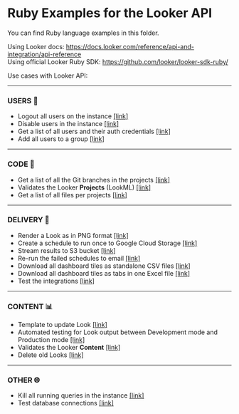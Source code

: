 # Ruby Examples for the Looker API

You can find Ruby language examples in this folder.


Using Looker docs: https://docs.looker.com/reference/api-and-integration/api-reference   
Using official Looker Ruby SDK: https://github.com/looker/looker-sdk-ruby/

Use cases with Looker API:
___________
### USERS 👤
- Logout all users on the instance [[link]](logout_all_users.rb)
- Disable users in the instance [[link]](disable_users.rb)
- Get a list of all users and their auth credentials [[link]](users_list_and_auth_types.rb)
- Add all users to a group [[link]](all_users_to_group.rb)


___________
### CODE 💾
- Get a list of all the Git branches in the projects [[link]](all_git_branches.rb)
- Validates the Looker **Projects** (LookML) [[link]](validate_projects.rb)
- Get a list of all files per projects [[link]](list_files_per_project.rb)

___________
### DELIVERY 📩
- Render a Look as in PNG format [[link]](render_look_png.rb)
- Create a schedule to run once to Google Cloud Storage [[link]](schedule_once_to_gcs.rb)
- Stream results to S3 bucket [[link]](stream_to_s3.rb)
- Re-run the failed schedules to email [[link]](rerun_failed_email_schedules.rb)
- Download all dashboard tiles as standalone CSV files [[link]](download_dashboard.rb#L12-L33)
-  Download all dashboard tiles as tabs in one Excel file [[link]](download_dashboard.rb#L36-L65)
- Test the integrations [[link]](test_integrations.rb)

___________
### CONTENT 📊
- Template to update Look [[link]](update_look.rb)
- Automated testing for Look output between Development mode and Production mode [[link]](master/dev_vs_prod.rb)
- Validates the Looker **Content** [[link]](validate_content.rb)
- Delete old Looks [[link]](delete_unused_content.rb)

___________
### OTHER 🌐

- Kill all running queries in the instance [[link]](kill_all_running_queries.rb)
- Test database connections [[link]](test_all_connections.rb)

